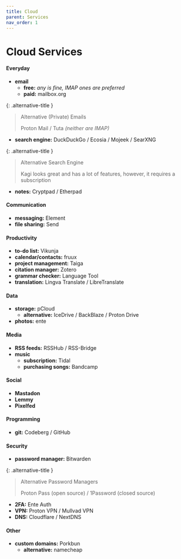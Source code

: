 ```yaml
---
title: Cloud
parent: Services
nav_order: 1
---
```

# Cloud Services

#### Everyday

- **email** 
	- **free:** *any is fine, IMAP ones are preferred*
	- **paid:** mailbox.org

{: .alternative-title }
> Alternative (Private) Emails
> 
> Proton Mail / Tuta *(neither are IMAP)*

- **search engine:** DuckDuckGo / Ecosia / Mojeek / SearXNG

{: .alternative-title }
> Alternative Search Engine
> 
> Kagi looks great and has a lot of features, however, it requires a subscription

- **notes:** Cryptpad / Etherpad

#### Communication

- **messaging:** Element
- **file sharing:** Send

#### Productivity

- **to-do list:** Vikunja
- **calendar/contacts:** fruux
- **project management:** Taiga
- **citation manager:** Zotero
- **grammar checker:** Language Tool
- **translation:** Lingva Translate / LibreTranslate

#### Data

- **storage:** pCloud
	- **alternative:** IceDrive / BackBlaze / Proton Drive
- **photos:** ente

#### Media

- **RSS feeds:** RSSHub / RSS-Bridge
- **music** 
	- **subscription:** Tidal
	- **purchasing songs:** Bandcamp

#### Social

- **Mastadon**
- **Lemmy**
- **Pixelfed**

#### Programming

- **git:** Codeberg / GitHub

#### Security

- **password manager:** Bitwarden

{: .alternative-title }
> Alternative Password Managers
> 
> Proton Pass (open source) / 1Password (closed source)

- **2FA:** Ente Auth
- **VPN:** Proton VPN / Mullvad VPN
- **DNS:** Cloudflare / NextDNS

#### Other

- **custom domains:** Porkbun
	- **alternative:** namecheap
